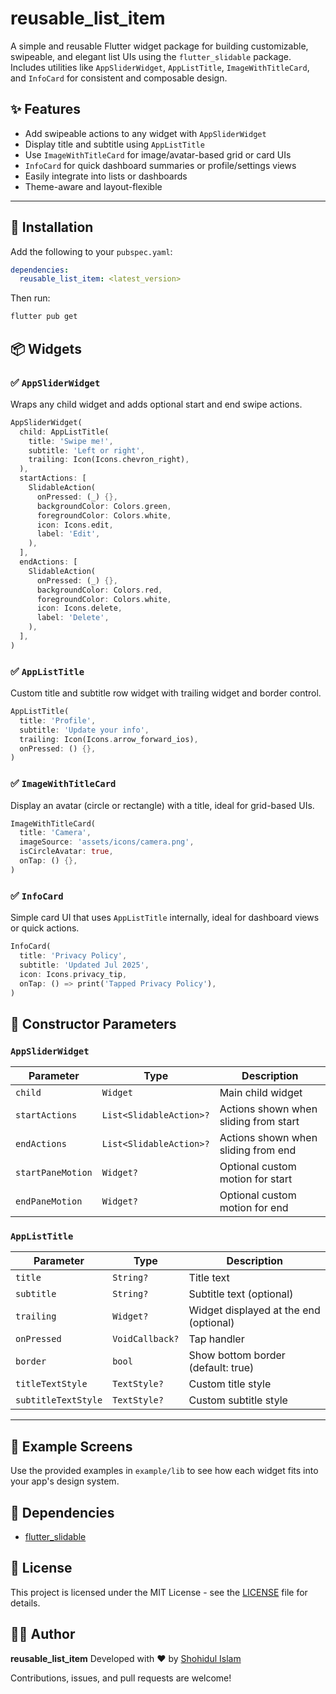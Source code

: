 # reusable_list_item

A simple and reusable Flutter widget package for building customizable, swipeable, and elegant list UIs using the `flutter_slidable` package. Includes utilities like `AppSliderWidget`, `AppListTitle`, `ImageWithTitleCard`, and `InfoCard` for consistent and composable design.



## ✨ Features

* Add swipeable actions to any widget with `AppSliderWidget`
* Display title and subtitle using `AppListTitle`
* Use `ImageWithTitleCard` for image/avatar-based grid or card UIs
* `InfoCard` for quick dashboard summaries or profile/settings views
* Easily integrate into lists or dashboards
* Theme-aware and layout-flexible

---

## 🚀 Installation

Add the following to your `pubspec.yaml`:

```yaml
dependencies:
  reusable_list_item: <latest_version>
```

Then run:

```bash
flutter pub get
```



## 📦 Widgets

### ✅ `AppSliderWidget`

Wraps any child widget and adds optional start and end swipe actions.

```dart
AppSliderWidget(
  child: AppListTitle(
    title: 'Swipe me!',
    subtitle: 'Left or right',
    trailing: Icon(Icons.chevron_right),
  ),
  startActions: [
    SlidableAction(
      onPressed: (_) {},
      backgroundColor: Colors.green,
      foregroundColor: Colors.white,
      icon: Icons.edit,
      label: 'Edit',
    ),
  ],
  endActions: [
    SlidableAction(
      onPressed: (_) {},
      backgroundColor: Colors.red,
      foregroundColor: Colors.white,
      icon: Icons.delete,
      label: 'Delete',
    ),
  ],
)
```

### ✅ `AppListTitle`

Custom title and subtitle row widget with trailing widget and border control.

```dart
AppListTitle(
  title: 'Profile',
  subtitle: 'Update your info',
  trailing: Icon(Icons.arrow_forward_ios),
  onPressed: () {},
)
```

### ✅ `ImageWithTitleCard`

Display an avatar (circle or rectangle) with a title, ideal for grid-based UIs.

```dart
ImageWithTitleCard(
  title: 'Camera',
  imageSource: 'assets/icons/camera.png',
  isCircleAvatar: true,
  onTap: () {},
)
```

### ✅ `InfoCard`

Simple card UI that uses `AppListTitle` internally, ideal for dashboard views or quick actions.

```dart
InfoCard(
  title: 'Privacy Policy',
  subtitle: 'Updated Jul 2025',
  icon: Icons.privacy_tip,
  onTap: () => print('Tapped Privacy Policy'),
)
```



## 🧰 Constructor Parameters

### `AppSliderWidget`

| Parameter         | Type                    | Description                           |
| ----------------- | ----------------------- | ------------------------------------- |
| `child`           | `Widget`                | Main child widget                     |
| `startActions`    | `List<SlidableAction>?` | Actions shown when sliding from start |
| `endActions`      | `List<SlidableAction>?` | Actions shown when sliding from end   |
| `startPaneMotion` | `Widget?`               | Optional custom motion for start      |
| `endPaneMotion`   | `Widget?`               | Optional custom motion for end        |

### `AppListTitle`

| Parameter           | Type            | Description                            |
| ------------------- | --------------- | -------------------------------------- |
| `title`             | `String?`       | Title text                             |
| `subtitle`          | `String?`       | Subtitle text (optional)               |
| `trailing`          | `Widget?`       | Widget displayed at the end (optional) |
| `onPressed`         | `VoidCallback?` | Tap handler                            |
| `border`            | `bool`          | Show bottom border (default: true)     |
| `titleTextStyle`    | `TextStyle?`    | Custom title style                     |
| `subtitleTextStyle` | `TextStyle?`    | Custom subtitle style                  |

---

## 📸 Example Screens

Use the provided examples in `example/lib` to see how each widget fits into your app's design system.



## 🔗 Dependencies

* [flutter_slidable](https://pub.dev/packages/flutter_slidable)



## 📝 License

This project is licensed under the MIT License - see the [LICENSE](LICENSE) file for details.



## 👨‍💼 Author

**reusable_list_item**
Developed with ❤️ by [Shohidul Islam](https://github.com/ShohidulProgrammer)

Contributions, issues, and pull requests are welcome!
